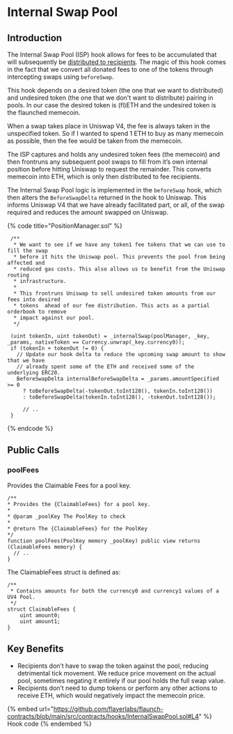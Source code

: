 # Internal Swap Pool

## Introduction

The Internal Swap Pool (ISP) hook allows for fees to be accumulated that will subsequently be [distributed to recipients](fee-distributor.md). The magic of this hook comes in the fact that we convert all donated fees to one of the tokens through intercepting swaps using `beforeSwap`.

This hook depends on a desired token (the one that we want to distributed) and undesired token (the one that we don't want to distribute) pairing in pools. In our case the desired token is (fl)ETH and the undesired token is the flaunched memecoin.

When a swap takes place in Uniswap V4, the fee is always taken in the unspecified token. So if I wanted to spend 1 ETH to buy as many memecoin as possible, then the fee would be taken from the memecoin.

The ISP captures and holds any undesired token fees (the memecoin) and then frontruns any subsequent pool swaps to fill from it’s own internal position before hitting Uniswap to request the remainder. This converts memecoin into ETH, which is only then distributed to fee recipients.

The Internal Swap Pool logic is implemented in the `beforeSwap` hook, which then alters the `BeforeSwapDelta` returned in the hook to Uniswap. This informs Uniswap V4 that we have already facilitated part, or all, of the swap required and reduces the amount swapped on Uniswap.

{% code title="PositionManager.sol" %}
```solidity
 /**
  * We want to see if we have any token1 fee tokens that we can use to fill the swap
  * before it hits the Uniswap pool. This prevents the pool from being affected and 
  * reduced gas costs. This also allows us to benefit from the Uniswap routing 
  * infrastructure.
  *
  * This frontruns Uniswap to sell undesired token amounts from our fees into desired
  * tokens  ahead of our fee distribution. This acts as a partial orderbook to remove
  * impact against our pool.
  */

 (uint tokenIn, uint tokenOut) = _internalSwap(poolManager, _key, _params, nativeToken == Currency.unwrap(_key.currency0));
 if (tokenIn + tokenOut != 0) {
   // Update our hook delta to reduce the upcoming swap amount to show that we have
   // already spent some of the ETH and received some of the underlying ERC20.
   BeforeSwapDelta internalBeforeSwapDelta = _params.amountSpecified >= 0
     ? toBeforeSwapDelta(-tokenOut.toInt128(), tokenIn.toInt128())
     : toBeforeSwapDelta(tokenIn.toInt128(), -tokenOut.toInt128());
         
     // ..
 }
```
{% endcode %}

## Public Calls

### poolFees

Provides the Claimable Fees for a pool key.

```solidity
/**
* Provides the {ClaimableFees} for a pool key.
*
* @param _poolKey The PoolKey to check
*
* @return The {ClaimableFees} for the PoolKey
*/
function poolFees(PoolKey memory _poolKey) public view returns (ClaimableFees memory) {
  // ..
}
```

The ClaimableFees struct is defined as:

```solidity
/**
 * Contains amounts for both the currency0 and currency1 values of a UV4 Pool.
 */
struct ClaimableFees {
    uint amount0;
    uint amount1;
}
```

## Key Benefits

* Recipients don’t have to swap the token against the pool, reducing detrimental tick movement. We reduce price movement on the actual pool, sometimes negating it entirely if our pool holds the full swap value.
* Recipients don’t need to dump tokens or perform any other actions to receive ETH, which would negatively impact the memecoin price.

{% embed url="https://github.com/flayerlabs/flaunch-contracts/blob/main/src/contracts/hooks/InternalSwapPool.sol#L4" %}
Hook code
{% endembed %}

